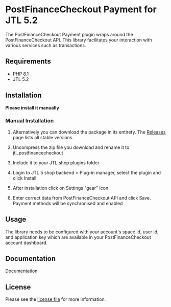 

PostFinanceCheckout Payment for JTL 5.2
=============================

The PostFinanceCheckout Payment plugin wraps around the PostFinanceCheckout API. This library facilitates your interaction with various services such as transactions.

## Requirements

- PHP 8.1
- JTL 5.2

## Installation

**Please install it manually**

### Manual Installation


1. Alternatively you can download the package in its entirety. The [Releases](../../releases) page lists all stable versions.

2. Uncompress the zip file you download and rename it to jtl_postfinancecheckout

3. Include it to your JTL shop plugins folder

4. Login to JTL 5 shop backend > Plug-in manager, select the plugin and click Install

5. After installation click on Settings "gear" icon

6. Enter correct data from PostFinanceCheckout API and click Save. Payment methods will be synchronised and enabled


## Usage
The library needs to be configured with your account's space id, user id, and application key which are available in your PostFinanceCheckout
account dashboard.

## Documentation

[Documentation](https://plugin-documentation.postfinance-checkout.ch/pfpayments/jtl-5/1.0.11/docs/en/documentation.html)

## License

Please see the [license file](https://github.com/pfpayments/jtl-5/blob/master/LICENSE.txt) for more information.
